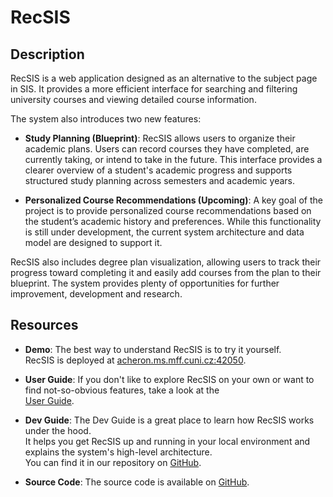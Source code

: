 # RecSIS

## Description

RecSIS is a web application designed as an alternative to the subject page in SIS.
It provides a more efficient interface for searching and filtering university
courses and viewing detailed course information.

The system also introduces two new features:

- **Study Planning (Blueprint)**:
RecSIS allows users to organize their academic plans. Users can record courses
they have completed, are currently taking, or intend to take in the future. This
interface provides a clearer overview of a student's academic progress and supports
structured study planning across semesters and academic years.

- **Personalized Course Recommendations (Upcoming)**:
A key goal of the project is to provide personalized course recommendations based
on the student’s academic history and preferences. While this functionality is
still under development, the current system architecture and data model are
designed to support it.

RecSIS also includes degree plan visualization, allowing users to track their
progress toward completing it and easily add courses from the plan to their
blueprint. The system provides plenty of opportunities for further improvement,
development and research.

## Resources

- **Demo**: The best way to understand RecSIS is to try it yourself.  
  RecSIS is deployed at [acheron.ms.mff.cuni.cz:42050](https://acheron.ms.mff.cuni.cz:42050/).

- **User Guide**: If you don't like to explore RecSIS on your own or want to find not-so-obvious features, take a look at the  
  [User Guide](https://acheron.ms.mff.cuni.cz:42050/cs/help/cs.html).

- **Dev Guide**: The Dev Guide is a great place to learn how RecSIS works under the hood.  
  It helps you get RecSIS up and running in your local environment and explains the system's high-level architecture.  
  You can find it in our repository on [GitHub](docs/dev-guide.md).

- **Source Code**: The source code is available on [GitHub](https://github.com/michalhercik/RecSIS/).
